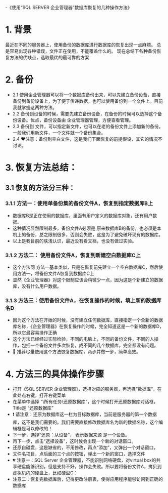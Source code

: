 
-《使用“SQL SERVER 企业管理器”数据库恢复的几种操作方法》

# 1. 背景
最近在不同的服务器上，使用备份的数据库进行数据库的恢复出现一点麻烦。
总是容易出现各种错误，文件正在使用，不能覆盖什么的。
现在总结下各种备份恢复方法的优缺点，选取最优的最可靠的方案

# 2. 备份
- 2.1 使用企业管理器可以将一个数据库备份出来，可以先建立备份设备，直接备份到备份设备上，为了便于传递数据，也可以使用备份到一个文件上。目前我就掌握这两种方法。
- 2.2 备份到设备的时候，需要先建立备份设备，在备份的时候可以选择这个备份设备。优点，备份设备由 企业管理器管理，方便查看管理。
- 2.3 备份到 文件，可以指定新文件，也可以在老的备份文件上添加新的备份。一般我们用新文件，一个文件就一个备份集合。
- 2.4 ❤️注意：备份到空白文件，这是我们下面恢复的前提假设，其它的情况不讨论。

# 3. 恢复方法总结：
## 3.1 恢复的方法分三种：
### 3.1.1 方法一：使用单备份集的备份文件A，恢复到指定数据库B上
  - 数据库B是正在使用的数据库，里面有用户定义的数据库对象，还有用户数据。
  - 这种情况显然限制最多，备份文件A必须是 原来数据库B的备份，也必须是本机上的备份，总之限制很多，否则会失败，这是为了避免破坏现有的数据库。
  - 以上是我目前的肤浅认识，最近没有看文档，也没有做过实验。
### 3.1.2 方法二： 使用备份文件A，恢复到新建空白数据库C上
  - 这个方法同 方法一基本类似，只是在恢复前先建立一个空白数据库C，然后使用方法一，将备份文件A恢复到数据库C上
  - 显然《企业管理器》对这个限制应该会稍微少一点，因为这是个新建立的数据库，没有什么用户数据。

### 3.1.3 方法三：使用备份文件A，在恢复操作的时候，填上新的数据库名D
  - 因为这个方法在开始的时候，没有建立任何数据库，直接指定一个全新的数据库名称，《企业管理器》在恢复操作的时候，完全知道这是一个新的数据库D，所以它最容易操作正确
  - 这个方法已经经过实际检验，不同的电脑上，不同的备份文件，不同的人操作，包括一个备份文件多次恢复，成不同的几个数据库，完全都没有问题。
  - 💝 推荐尽量使用这个方法恢复数据库，两步并做一步，简单高效。

# 4. 方法三的具体操作步骤
  - 打开《SQL SERVER 企业管理器》，选择对应的服务器，再选择”数据库“，在此处点右键，打开右键菜单
  - 在菜单中选择 ”\所有任务\还原数据库“，这个时候打开还原数据库对话框，Title是 “还原数据库”
  - ❗ 请注意：还原为数据库这一栏为目标数据库，当前是服务器的第一个数据库，这不是我们需要的。我们需要直接修改数据库名为新的数据名称，这个编辑框是可以修改的！
  - 下一步，选择“还原：从设备“， 表示数据来源 是一个设备。
  - 再下一步，点击“选择设备”，这时候会出现一个新的对话窗口。
  - 还原自磁盘，这是缺省的，不用修改，再点“添加”，又弹出一个对话窗口，
  - 文件名项目，点后面的三个点的按钮，弹出一个新的窗口，选择文件
  - 💔 注意一：SQL Server 企业管理器，不能识别网络硬盘，对virtual box的共享硬盘能够识别，但是支持不好，操作会失败。所以要将备份文件A，拷贝到 虚拟机内的硬盘上，比如硬盘C：
  - 注意二：恢复完数据库后，记得更改注册表，使得应用程序能够访问到正确的数据库


